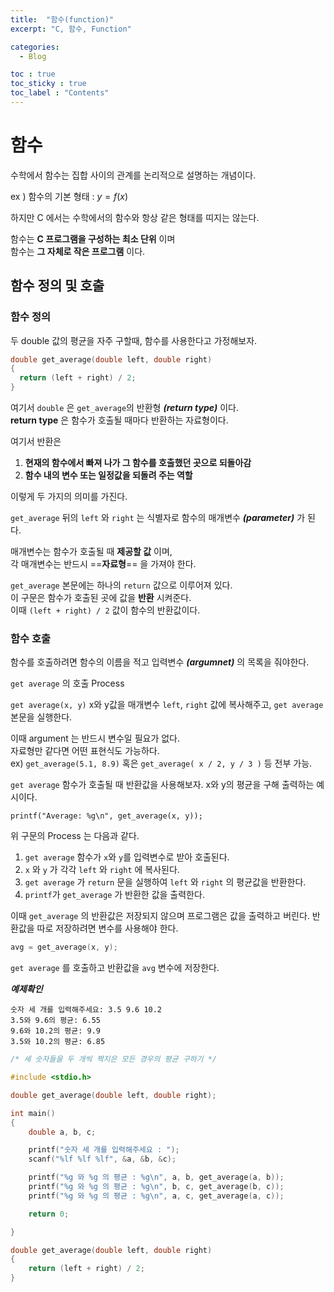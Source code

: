 ```yaml
---
title:  "함수(function)"
excerpt: "C, 함수, Function"

categories:
  - Blog

toc : true
toc_sticky : true
toc_label : "Contents"
---
```


# 함수

수학에서 함수는 집합 사이의 관계를 논리적으로 설명하는 개념이다.

 ex ) 함수의 기본 형태 : $y = f(x)$

하지만 C 에서는 수학에서의 함수와 항상 같은 형태를 띠지는 않는다. 

함수는 **C 프로그램을 구성하는 최소 단위** 이며  
함수는 **그 자체로 작은 프로그램** 이다.

## 함수 정의 및 호출

### 함수 정의

두 double 값의 평균을 자주 구할때, 함수를 사용한다고 가정해보자.

```c
double get_average(double left, double right)
{
  return (left + right) / 2;
}
```

여기서 `double` 은 `get_average`의 반환형 _**(return type)**_ 이다.  
**return type** 은 함수가 호출될 때마다 반환하는 자료형이다.  

여기서 반환은   

1. **현재의 함수에서 빠져 나가 그 함수를 호출했던 곳으로 되돌아감**
2. **함수 내의 변수 또는 일정값을 되돌려 주는 역할**  

이렇게 두 가지의 의미를 가진다.  

`get_average` 뒤의 `left` 와 `right` 는 식별자로 함수의 매개변수 _**(parameter)**_ 가 된다.

매개변수는 함수가 호출될 때 **제공할 값** 이며,  
각 매개변수는 반드시 ==**자료형**== 을 가져야 한다.  

`get_average` 본문에는 하나의 `return` 값으로 이루어져 있다.  
이 구문은 함수가 호출된 곳에 값을 **반환** 시켜준다.  
이때 `(left + right) / 2` 값이 함수의 반환값이다.

### 함수 호출

함수를 호출하려면 함수의 이름을 적고 입력변수 _**(argumnet)**_ 의 목록을 줘야한다.  

`get average` 의 호출 Process   

`get average(x, y)` x와 y값을 매개변수 `left`,  `right` 값에 복사해주고, `get average` 본문을 실행한다.  

이때 argument 는 반드시 변수일 필요가 없다.  
자료형만 같다면 어떤 표현식도 가능하다.  
ex) `get_average(5.1, 8.9)` 혹은 `get_average( x / 2, y / 3 )` 등 전부 가능.  

`get average` 함수가 호출될 때 반환값을 사용해보자. x와 y의 평균을 구해 출력하는 예시이다.  

`printf("Average: %g\n", get_average(x, y));`  

위 구문의 Process 는 다음과 같다.  

1. `get average` 함수가 `x`와 `y`를 입력변수로 받아 호출된다.  
2. `x` 와 `y` 가 각각 `left` 와 `right` 에 복사된다.
3. `get average` 가 `return` 문을 실행하여 `left` 와 `right` 의 평균값을 반환한다.
4. `printf`가  `get_average` 가 반환한 값을 출력한다.

이때 `get_average` 의 반환값은 저장되지 않으며 프로그램은 값을 출력하고 버린다. 반환값을 따로 저장하려면 변수를 사용해야 한다.  

```c
avg = get_average(x, y);
```

`get average` 를 호출하고 반환값을 `avg` 변수에 저장한다.  
  

_**예제확인**_  

```
숫자 세 개를 입력해주세요: 3.5 9.6 10.2
3.5와 9.6의 평균: 6.55
9.6와 10.2의 평균: 9.9
3.5와 10.2의 평균: 6.85
```

```c
/* 세 숫자들을 두 개씩 짝지은 모든 경우의 평균 구하기 */

#include <stdio.h>

double get_average(double left, double right);

int main()
{
    double a, b, c;

    printf("숫자 세 개를 입력해주세요 : ");
    scanf("%lf %lf %lf", &a, &b, &c);

    printf("%g 와 %g 의 평균 : %g\n", a, b, get_average(a, b));
    printf("%g 와 %g 의 평균 : %g\n", b, c, get_average(b, c));
    printf("%g 와 %g 의 평균 : %g\n", a, c, get_average(a, c));

    return 0;

}

double get_average(double left, double right)
{
    return (left + right) / 2;
}
```
